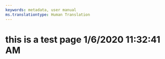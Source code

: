 ```yaml
---
keywords: metadata, user manual
ms.translationtype: Human Translation
---
```

# this is a test page 1/6/2020 11:32:41 AM
